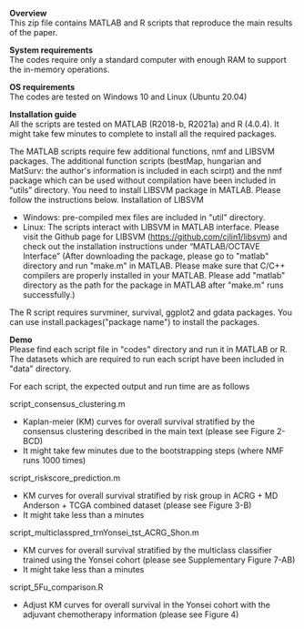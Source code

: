 **Overview**<br/>
This zip file contains MATLAB and R scripts that reproduce the main results of the paper. 

**System requirements**<br/>
The codes require only a standard computer with enough RAM to support the in-memory operations.

**OS requirements**<br/>
The codes are tested on Windows 10 and Linux (Ubuntu 20.04)

**Installation guide**<br/>
All the scripts are tested on MATLAB (R2018-b, R2021a) and R (4.0.4). It might take few minutes to complete to install all the required packages.  

The MATLAB scripts require few additional functions, nmf and LIBSVM packages. The additional function scripts (bestMap, hungarian and MatSurv: the author's information is included in each scirpt) and the nmf package which can be used without compilation have been included in “utils” directory. You need to install LIBSVM package in MATLAB. Please follow the instructions below. 
Installation of LIBSVM
-	Windows: pre-compiled mex files are included in "util" directory. 
-	Linux: The scripts interact with LIBSVM in MATLAB interface. Please visit the Github page for LIBSVM (https://github.com/cjlin1/libsvm) and 
		   check out the installation instructions under “MATLAB/OCTAVE Interface” (After downloading the package, please go to "matlab" directory and 
		   run "make.m" in MATLAB. Please make sure that C/C++ compilers are properly installed in your MATLAB. 
		   Please add "matlab" directory as the path for the package in MATLAB after "make.m" runs successfully.)  

The R script requires survminer, survival, ggplot2 and gdata packages. You can use install.packages("package name") to install the packages. 

**Demo**<br/>
Please find each script file in "codes" directory and run it in MATLAB or R. The datasets which are required to run each script have been included in "data" directory. 

For each script, the expected output and run time are as follows

script_consensus_clustering.m 
- Kaplan-meier (KM) curves for overall survival stratified by the consensus clustering described in the main text (please see Figure 2-BCD)
- It might take few minutes due to the bootstrapping steps (where NMF runs 1000 times)

script_riskscore_prediction.m
- KM curves for overall survival stratified by risk group in ACRG + MD Anderson + TCGA combined dataset (please see Figure 3-B)
- It might take less than a minutes 

script_multiclasspred_trnYonsei_tst_ACRG_Shon.m
- KM curves for overall survival stratified by the multiclass classifier trained using the Yonsei cohort (please see Supplementary Figure 7-AB)
- It might take less than a minutes 

script_5Fu_comparison.R
- Adjust KM curves for overall survival in the Yonsei cohort with the adjuvant chemotherapy information (please see Figure 4)


 
